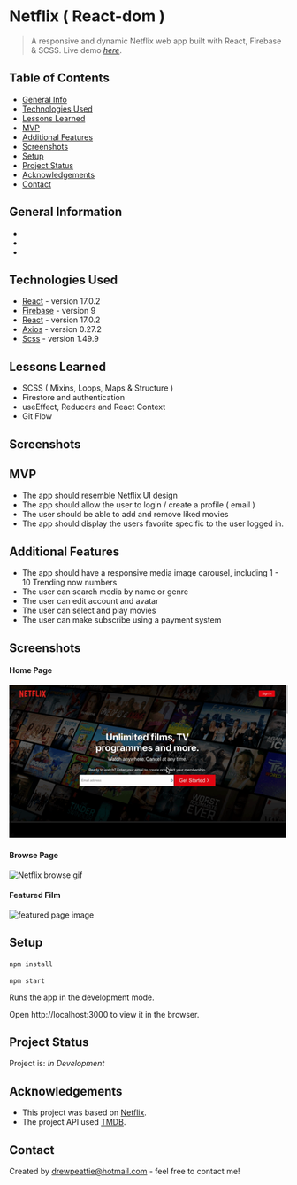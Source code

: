 # Netflix ( React-dom )
> A responsive and dynamic Netflix web app built with React, Firebase & SCSS.
> Live demo [_here_]().

## Table of Contents
* [General Info](#general-information)
* [Technologies Used](#technologies-used)
* [Lessons Learned](#Lessons-learned)
* [MVP](#MVP)
* [Additional Features](#Additional-Features)
* [Screenshots](#screenshots)
* [Setup](#setup)
* [Project Status](#project-status)
* [Acknowledgements](#acknowledgements)
* [Contact](#contact)


## General Information
- 
- 
- 

## Technologies Used
- [React](https://reactjs.org/) - version 17.0.2
- [Firebase](https://firebase.google.com/) - version 9
- [React](https://reactrouterdotcom.fly.dev/docs/en/v6) - version 17.0.2
- [Axios](https://www.npmjs.com/package/axios) - version 0.27.2
- [Scss](https://sass-lang.com/) - version 1.49.9


## Lessons Learned
- SCSS ( Mixins, Loops, Maps & Structure )
- Firestore and authentication
- useEffect, Reducers and React Context
- Git Flow


## Screenshots
<!-- ![Netflix Gif](public/audio_player.gif) -->


## MVP
- The app should resemble Netflix UI design
- The app should allow the user to login / create a profile ( email )
- The user should be able to add and remove liked movies
- The app should display the users favorite specific to the user logged in.


## Additional Features
- The app should have a responsive media image carousel, including 1 - 10 Trending now numbers
- The user can search media by name or genre
- The user can edit account and avatar
- The user can select and play movies
- The user can make subscribe using a payment system


## Screenshots
#### Home Page
![Netflix home gif](nf_home.gif)
#### Browse Page
![Netflix browse gif](nf_browse.gif)

#### Featured Film
![featured page image](nf_featured.png)


## Setup
```
npm install
```

```
npm start
```
Runs the app in the development mode.

Open http://localhost:3000 to view it in the browser.


## Project Status
Project is: _In Development_ 


## Acknowledgements

- This project was based on [Netflix](https://www.netflix.com/gb/).
- The project API used [TMDB](https://www.themoviedb.org/).

## Contact
Created by [drewpeattie@hotmail.com](mailto:drewpeattie@hotmail.com) - feel free to contact me!
